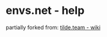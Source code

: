 # envs.net - help

partially forked from: [tilde.team - wiki](https://tildegit.org/team/site/src/branch/master/wiki/)

